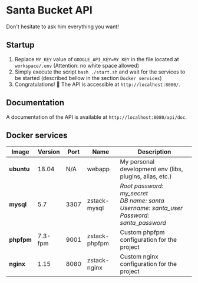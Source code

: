 # Santa Bucket API

Don't hesitate to ask him everything you want!

## Startup

1. Replace `MY_KEY` value of `GOOGLE_API_KEY=MY_KEY` in the file located at `workspace/.env` (Attention: no white space allowed)
2. Simply execute the script `bash ./start.sh` and wait for the services to be started (described bellow in the section `Docker services`)
3. Congratulations! :tada: The API is accessible at `http://localhost:8080/`.

## Documentation

A documentation of the API is available at `http://localhost:8080/api/doc`. <br />

## Docker services

| Image | Version | Port | Name  | Description |
| --- | --- | --- | --- | --- |
| **ubuntu** | 18.04 | N/A | webapp | My personal development env (libs, plugins, alias, etc.) |
| **mysql** | 5.7 | 3307 | zstack-mysql | *Root password: my_secret<br />DB name: santa<br />Username: santa_user<br />Password: santa_password* |
| **phpfpm** | 7.3-fpm | 9001 | zstack-phpfpm | Custom phpfpm configuration for the project |
| **nginx** | 1.15 | 8080 | zstack-nginx | Custom nginx configuration for the project |
